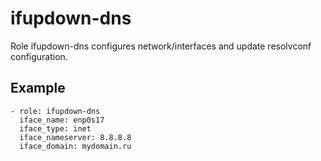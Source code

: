 ifupdown-dns
=========

Role ifupdown-dns configures network/interfaces and update resolvconf configuration.

Example
----------------

    - role: ifupdown-dns
      iface_name: enp0s17
      iface_type: inet
      iface_nameserver: 8.8.8.8
      iface_domain: mydomain.ru
